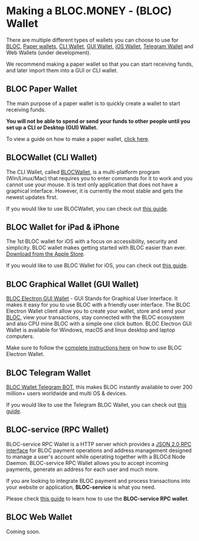 # **Making a BLOC.MONEY - (BLOC) Wallet**

There are multiple different types of wallets you can choose to use for [BLOC](https://bloc.money), [Paper wallets](../wallets/Making-a-paper-wallet.md), [CLI Wallet](../wallets/BLOCWallet-how-to-use.md), [GUI Wallet](../wallets/Making-a-GUI-Wallet.md), [iOS Wallet](../wallets/BLOC-iOS-wallet.md), [Telegram Wallet](../wallets/BLOC-Telegram-Wallet.md) and Web Wallets (under development).

We recommend making a paper wallet so that you can start receiving funds, and later import them into a GUI or CLI wallet.

## **BLOC Paper Wallet**

The main purpose of a paper wallet is to quickly create a wallet to start receiving funds.

**You will not be able to spend or send your funds to other people until you set up a CLI or Desktop (GUI) Wallet.**

To view a guide on how to make a paper wallet, [click here](../wallets/Making-a-paper-wallet.md).

## **BLOCWallet (CLI Wallet)**

The CLI Wallet, called [BLOCWallet](../wallets/BLOCWallet-how-to-use.md), is a multi-platform program (Win/Linux/Mac) that requires you to enter commands for it to work and you cannot use your mouse. It is text only application that does not have a graphical interface. However, it is currently the most stable and gets the newest updates first.

If you would like to use BLOCWallet, you can check out [this guide](../wallets/BLOCWallet-how-to-use.md).

## **BLOC Wallet for iPad & iPhone**

The 1st BLOC wallet for iOS with a focus on accessibility, security and simplicity. BLOC wallet makes getting started with BLOC easier than ever. [Download from the Apple Store](https://itunes.apple.com/us/app/bloc-wallet-by-furiousteam-ltd/id1437924269?mt=8&ign-mpt=uo%3D2).

If you would like to use BLOC Wallet for iOS, you can check out [this guide](../wallets/BLOC-iOS-wallet.md).

## **BLOC Graphical Wallet (GUI Wallet)**

[BLOC Electron GUI Wallet](https://bloc.money/download) - GUI Stands for Graphical User Interface. It makes it easy for you to use BLOC with a friendly user interface. The BLOC Electron Wallet client allow you to create your wallet, store and send your [BLOC](https://bloc.money), view your transactions, stay connected with the BLOC ecosystem and also CPU mine BLOC with a simple one click button. BLOC Electron GUI Wallet is available for Windows, macOS and linux desktop and laptop computers.

Make sure to follow the [complete instructions here](../wallets/BLOC-GUI-Electron-Wallet.md) on how to use BLOC Electron Wallet.

## **BLOC Telegram Wallet**

[BLOC Wallet Telegram BOT](../wallets/BLOC-Telegram-Wallet.md), this makes BLOC instantly available to over 200 million+ users worldwide and multi OS & devices.

If you would like to use the Telegram BLOC Wallet, you can check out [this guide](../wallets/BLOC-Telegram-Wallet.md).

## **BLOC-service (RPC Wallet)**

BLOC-service RPC Wallet is a HTTP server which provides a [JSON 2.0 RPC interface](../wallets/bloc-service-json-api.md) for BLOC payment operations and address management designed to manage a user's account while operating together with a BLOCd Node Daemon. BLOC-service RPC Wallet allows you to accept incoming payments, generate an address for each user and much more.

If you are looking to integrate BLOC payment and process transactions into your website or application, **BLOC-service** is what you need.

Please check [this guide](../wallets/bloc-service-index.md) to learn how to use the **BLOC-service RPC wallet**.

## **BLOC Web Wallet**

Coming soon.